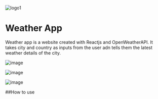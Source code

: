 ![logo1](https://user-images.githubusercontent.com/79101773/223430696-e26b2f81-ec5b-45f0-a38d-e7ac77f4a4b3.png)
# Weather App
Weather app is a website created with Reactjs and OpenWeatherAPI. 
It takes city and country as inputs from the user adn tells them the latest weather details of the city.

![image](https://user-images.githubusercontent.com/79101773/223431201-11bd6a72-e47a-4039-8af7-e708ff37aad0.png)

![image](https://user-images.githubusercontent.com/79101773/223431483-437c4dd3-59d7-4952-afd3-63273a545b82.png)

![image](https://user-images.githubusercontent.com/79101773/223431574-872d9e3e-76ec-49c6-abf5-111177d37a6f.png)

##How to use
